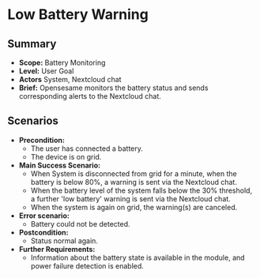 # Low Battery Warning

## Summary

- **Scope:** Battery Monitoring
- **Level:** User Goal
- **Actors** System, Nextcloud chat
- **Brief:** Opensesame monitors the battery status and sends corresponding alerts to the Nextcloud chat.

## Scenarios

- **Precondition:** 
	- The user has connected a battery.
	- The device is on grid.
- **Main Success Scenario:** 
	- When System is disconnected from grid for a minute, when the battery is below 80%, a warning is sent via the Nextcloud chat.
	- When the battery level of the system falls below the 30% threshold, a further 'low battery' warning is sent via the Nextcloud chat.
	- When the system is again on grid, the warning(s) are canceled.
- **Error scenario:**
	- Battery could not be detected.
- **Postcondition:**
	- Status normal again.
- **Further Requirements:**
	- Information about the battery state is available in the module, and power failure detection is enabled.

